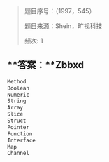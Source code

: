 > 题目序号：（1997，545） 
>
> 题目来源：Shein，旷视科技
>
> 频次: 1 

## **答案：**Zbbxd

```go
Method
Boolean
Numeric
String
Array
Slice
Struct
Pointer
Function
Interface
Map
Channel
```

#### 